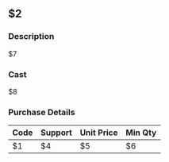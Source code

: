## $2

### Description
$7

### Cast
$8

### Purchase Details

| Code | Support | Unit Price | Min Qty |
|:----|:----|:----|:----|
| $1 | $4 | $5 | $6 |
